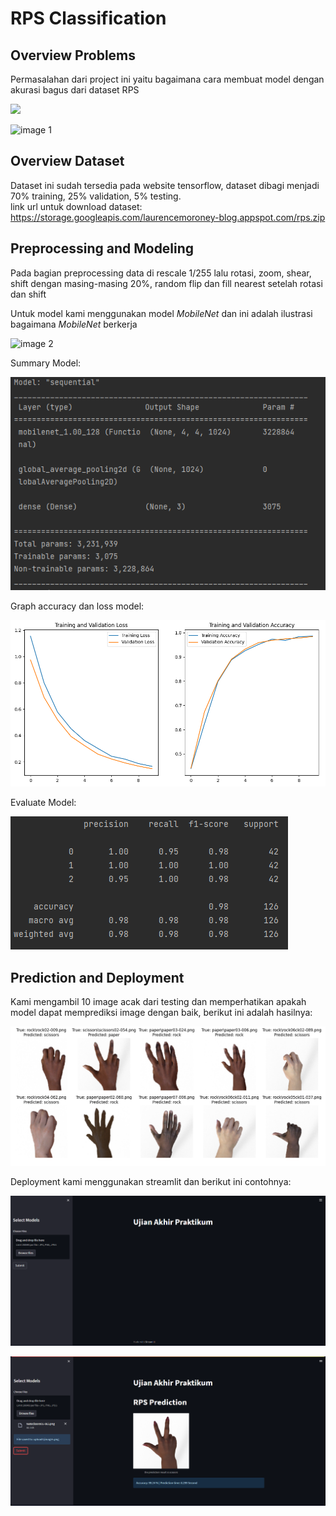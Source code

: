 # RPS Classification

## Overview Problems
Permasalahan dari project ini yaitu bagaimana cara membuat model dengan akurasi bagus dari dataset RPS

<p>
    <img src="https://storage.googleapis.com/tfds-data/visualization/fig/rock_paper_scissors-3.0.0.png"/>
</p>

![image 1](https://storage.googleapis.com/tfds-data/visualization/fig/rock_paper_scissors-3.0.0.png)

## Overview Dataset
Dataset ini sudah tersedia pada website tensorflow, dataset dibagi menjadi 70% training, 25% validation, 5% testing.<br>link url untuk download dataset: https://storage.googleapis.com/laurencemoroney-blog.appspot.com/rps.zip

## Preprocessing and Modeling
Pada bagian preprocessing data di rescale 1/255 lalu rotasi, zoom, shear, shift dengan masing-masing 20%, random flip dan fill nearest setelah rotasi dan shift

Untuk model kami menggunakan model _MobileNet_ dan ini adalah ilustrasi bagaimana _MobileNet_ berkerja

![image 2](https://www.researchgate.net/publication/348830807/figure/fig1/AS:1022398732185600@1620770261147/Schematic-diagram-of-the-MobileNet-SSD-network-model-structure.jpg)

Summary Model:

![image 3](summary.png)

Graph accuracy dan loss model:

![image 4](graph.png)

Evaluate Model:

![image 5](result.png)

## Prediction and Deployment

Kami mengambil 10 image acak dari testing dan memperhatikan apakah model dapat memprediksi image dengan baik, berikut ini adalah hasilnya:

![image 6](predict.png)

Deployment kami menggunakan streamlit dan berikut ini contohnya:

![image 7](deploy-1.png)

![image 8](deploy-2.png)